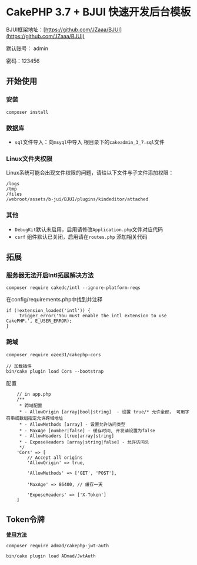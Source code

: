 # CakePHP 3.7 + BJUI 快速开发后台模板

BJUI框架地址：[https://github.com/JZaaa/BJUI](https://github.com/JZaaa/BJUI)

默认账号： admin

密码：123456

## 开始使用

### 安装

````
composer install
````

### 数据库

- `sql`文件导入：向`msyql`中导入 根目录下的`cakeadmin_3_7.sql`文件

### Linux文件夹权限

Linux系统可能会出现文件权限的问题，请给以下文件与子文件添加权限：
````
/logs
/tmp
/files
/webroot/assets/b-jui/BJUI/plugins/kindeditor/attached
````

### 其他
- `DebugKit`默认未启用，启用请修改`Application.php`文件对应代码
- `csrf` 组件默认已关闭，启用请在`routes.php` 添加相关代码

## 拓展

### 服务器无法开启Intl拓展解决方法
````
composer require cakedc/intl --ignore-platform-reqs
````
在config/requirements.php中找到并注释
````
if (!extension_loaded('intl')) {
     trigger_error('You must enable the intl extension to use CakePHP.', E_USER_ERROR);
}
````

### 跨域
````
composer require ozee31/cakephp-cors

// 加载插件
bin/cake plugin load Cors --bootstrap
````
配置
````
    // in app.php
    /**
     * 跨域配置
     * - AllowOrigin [array|bool|string]  - 设置 true/* 允许全部， 可用字符串或数组指定允许跨域地址
     * - AllowMethods [array] - 设置允许访问类型
     * - MaxAge [number|false] - 缓存时间, 开发请设置为false
     * - AllowHeaders [true|array|string]
     * - ExposeHeaders [array|string|false] - 允许访问头
     */
    'Cors' => [
        // Accept all origins
        'AllowOrigin' => true,

        'AllowMethods' => ['GET', 'POST'],

        'MaxAge' => 86400, // 缓存一天

        'ExposeHeaders' => ['X-Token']
    ]
````

## Token令牌
**[使用方法](https://www.jianshu.com/p/762679ea1ff8)**
````
composer require admad/cakephp-jwt-auth

bin/cake plugin load ADmad/JwtAuth
````



